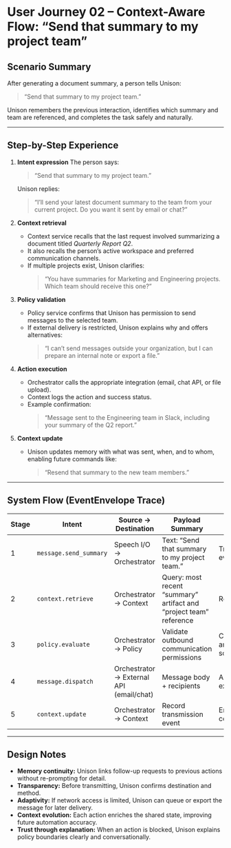 # User Journey 02 – Context-Aware Flow: “Send that summary to my project team”

## Scenario Summary

After generating a document summary, a person tells Unison:  
> “Send that summary to my project team.”  

Unison remembers the previous interaction, identifies which summary and team are referenced, and completes the task safely and naturally.

---

## Step-by-Step Experience

1. **Intent expression**
   The person says:  
   > “Send that summary to my project team.”  

   Unison replies:  
   > “I’ll send your latest document summary to the team from your current project. Do you want it sent by email or chat?”  

2. **Context retrieval**
   - Context service recalls that the last request involved summarizing a document titled *Quarterly Report Q2*.  
   - It also recalls the person’s active workspace and preferred communication channels.  
   - If multiple projects exist, Unison clarifies:  
     > “You have summaries for Marketing and Engineering projects. Which team should receive this one?”  

3. **Policy validation**
   - Policy service confirms that Unison has permission to send messages to the selected team.  
   - If external delivery is restricted, Unison explains why and offers alternatives:  
     > “I can’t send messages outside your organization, but I can prepare an internal note or export a file.”  

4. **Action execution**
   - Orchestrator calls the appropriate integration (email, chat API, or file upload).  
   - Context logs the action and success status.  
   - Example confirmation:  
     > “Message sent to the Engineering team in Slack, including your summary of the Q2 report.”  

5. **Context update**
   - Unison updates memory with what was sent, when, and to whom, enabling future commands like:  
     > “Resend that summary to the new team members.”

---

## System Flow (EventEnvelope Trace)

| Stage | Intent | Source → Destination | Payload Summary | Notes |
|--------|---------|----------------------|-----------------|-------|
| 1 | `message.send_summary` | Speech I/O → Orchestrator | Text: “Send that summary to my project team.” | Trigger event |
| 2 | `context.retrieve` | Orchestrator → Context | Query: most recent “summary” artifact and “project team” reference | Recall |
| 3 | `policy.evaluate` | Orchestrator → Policy | Validate outbound communication permissions | Consent and scope |
| 4 | `message.dispatch` | Orchestrator → External API (email/chat) | Message body + recipients | Action execution |
| 5 | `context.update` | Orchestrator → Context | Record transmission event | Enables continuity |

---

## Design Notes

- **Memory continuity:** Unison links follow-up requests to previous actions without re-prompting for detail.  
- **Transparency:** Before transmitting, Unison confirms destination and method.  
- **Adaptivity:** If network access is limited, Unison can queue or export the message for later delivery.  
- **Context evolution:** Each action enriches the shared state, improving future automation accuracy.  
- **Trust through explanation:** When an action is blocked, Unison explains policy boundaries clearly and conversationally.
